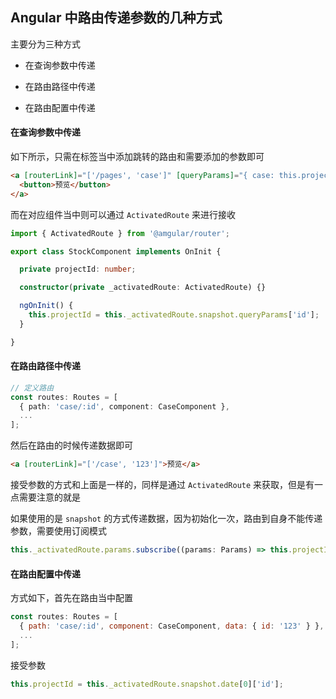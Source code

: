 
## Angular 中路由传递参数的几种方式

主要分为三种方式

* 在查询参数中传递

* 在路由路径中传递

* 在路由配置中传递


#### 在查询参数中传递

如下所示，只需在标签当中添加跳转的路由和需要添加的参数即可

```html
<a [routerLink]="['/pages', 'case']" [queryParams]="{ case: this.project.id }">
  <button>预览</button>
</a>
```

而在对应组件当中则可以通过 `ActivatedRoute` 来进行接收


```ts
import { ActivatedRoute } from '@amgular/router';

export class StockComponent implements OnInit {

  private projectId: number;

  constructor(private _activatedRoute: ActivatedRoute) {}

  ngOnInit() {
    this.projectId = this._activatedRoute.snapshot.queryParams['id'];
  }

}
```


#### 在路由路径中传递

```ts
// 定义路由
const routes: Routes = [
  { path: 'case/:id', component: CaseComponent },
  ...
];
```

然后在路由的时候传递数据即可

```html
<a [routerLink]="['/case', '123']">预览</a>
```

接受参数的方式和上面是一样的，同样是通过 `ActivatedRoute` 来获取，但是有一点需要注意的就是

如果使用的是 `snapshot` 的方式传递数据，因为初始化一次，路由到自身不能传递参数，需要使用订阅模式

```ts
this._activatedRoute.params.subscribe((params: Params) => this.projectId = params['id']);
```




#### 在路由配置中传递

方式如下，首先在路由当中配置

```js
const routes: Routes = [
  { path: 'case/:id', component: CaseComponent, data: { id: '123' } },
  ...
];
```

接受参数

```ts
this.projectId = this._activatedRoute.snapshot.date[0]['id'];
```
